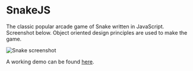 # SnakeJS
The classic popular arcade game of Snake written in JavaScript. Screenshot below. Object oriented design principles are used to make the game.

![Snake screenshot](http://dipankarjana.com/wp-content/uploads/screenshots/snake.jpg)

A working demo can be found [here](http://dipankarjana.com/wp-content/uploads/demo/snakejs/index.html).